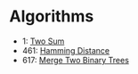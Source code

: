 # Algorithms
 * 1: [Two Sum](https://github.com/zderick/Algorithms/blob/master/1.%20Two%20Sum.java)
 * 461: [Hamming Distance](https://github.com/zderick/Algorithms/blob/master/461.%20Hamming%20Distance.java)
 * 617: [Merge Two Binary Trees](https://github.com/zderick/Algorithms/blob/master/617.%20Merge%20Two%20Binary%20Trees.java)
